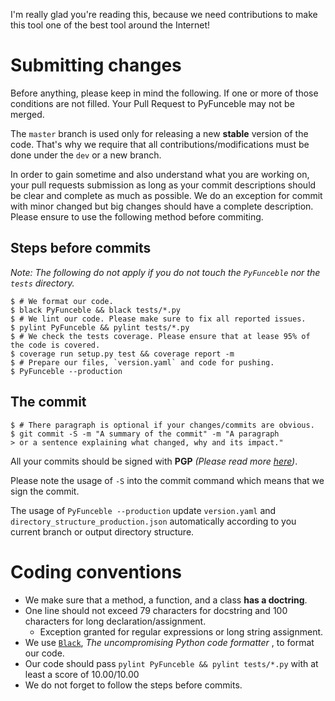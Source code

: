 I'm really glad you're reading this, because we need contributions to make this tool one of the best tool around the Internet!

# Submitting changes

Before anything, please keep in mind the following. If one or more of those conditions are not filled. Your Pull Request to PyFunceble may not be merged.

The `master` branch is used only for releasing a new **stable** version of the code. That's why we require that all contributions/modifications must be done under the `dev` or a new branch.

In order to gain sometime and also understand what you are working on, your pull requests submission as long as your commit descriptions should be clear and complete as much as possible. We do an exception for commit with minor changed but big changes should have a complete description. Please ensure to use the following method before commiting.

## Steps before commits

_Note: The following do not apply if you do not touch the `PyFunceble` nor the `tests` directory._

```shell
$ # We format our code.
$ black PyFunceble && black tests/*.py
$ # We lint our code. Please make sure to fix all reported issues.
$ pylint PyFunceble && pylint tests/*.py
$ # We check the tests coverage. Please ensure that at lease 95% of the code is covered.
$ coverage run setup.py test && coverage report -m
$ # Prepare our files, `version.yaml` and code for pushing.
$ PyFunceble --production
```

## The commit

```shell
$ # There paragraph is optional if your changes/commits are obvious.
$ git commit -S -m "A summary of the commit" -m "A paragraph
> or a sentence explaining what changed, why and its impact."
```

All your commits should be signed with **PGP** _(Please read more [here](https://github.com/blog/2144-gpg-signature-verification))_.

Please note the usage of `-S` into the commit command which means that we sign the commit.

The usage of `PyFunceble --production` update `version.yaml` and `directory_structure_production.json` automatically according to you current branch or output directory structure.

# Coding conventions

- We make sure that a method, a function, and a class **has a doctring**.
- One line should not exceed 79 characters for docstring and 100 characters for long declaration/assignment.
  - Exception granted for regular expressions or long string assignment.
- We use [`Black`](https://github.com/ambv/black), _The uncompromising Python code formatter_ , to format our code.
- Our code should pass `pylint PyFunceble && pylint tests/*.py` with at least a score of 10.00/10.00
- We do not forget to follow the steps before commits.
